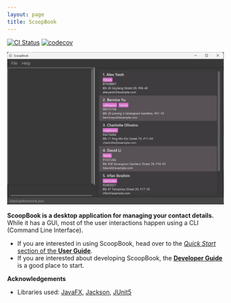```yaml
---
layout: page
title: ScoopBook
---
```


[![CI Status](https://github.com/se-edu/addressbook-level3/workflows/Java%20CI/badge.svg)](https://github.com/se-edu/addressbook-level3/actions)
[![codecov](https://codecov.io/gh/se-edu/addressbook-level3/branch/master/graph/badge.svg)](https://codecov.io/gh/se-edu/addressbook-level3)

![Ui](images/Ui.png)

**ScoopBook is a desktop application for managing your contact details.** While it has a GUI, most of the user interactions happen using a CLI (Command Line Interface).

* If you are interested in using ScoopBook, head over to the [_Quick Start_ section of the **User Guide**](UserGuide.html#quick-start).
* If you are interested about developing ScoopBook, the [**Developer Guide**](DeveloperGuide.html) is a good place to start.


**Acknowledgements**

* Libraries used: [JavaFX](https://openjfx.io/), [Jackson](https://github.com/FasterXML/jackson), [JUnit5](https://github.com/junit-team/junit5)
